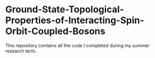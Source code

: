 # Ground-State-Topological-Properties-of-Interacting-Spin-Orbit-Coupled-Bosons
This repository contains all the code I completed during my summer research term. 

